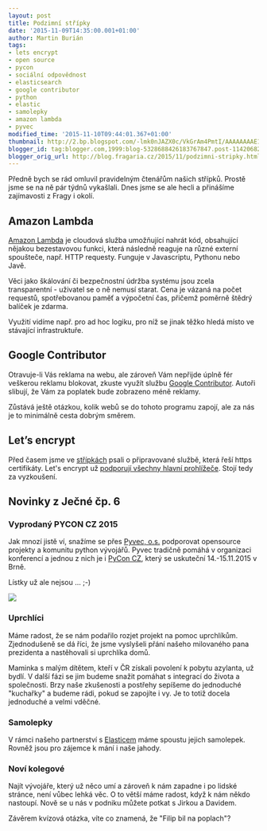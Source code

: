 ```yaml
---
layout: post
title: Podzimní střípky
date: '2015-11-09T14:35:00.001+01:00'
author: Martin Burián
tags:
- lets encrypt
- open source
- pycon
- sociální odpovědnost
- elasticsearch
- google contributor
- python
- elastic
- samolepky
- amazon lambda
- pyvec
modified_time: '2015-11-10T09:44:01.367+01:00'
thumbnail: http://2.bp.blogspot.com/-lmk0nJAZX0c/VkGrAm4PmtI/AAAAAAAAE1M/bu1YbDDpSqA/s72-c/pycon-cz-logo-fb-52d063c4.png
blogger_id: tag:blogger.com,1999:blog-5328688426183767847.post-1142068246988918085
blogger_orig_url: http://blog.fragaria.cz/2015/11/podzimni-stripky.html
---
```


Předně bych se rád omluvil pravidelným čtenářům našich střípků. Prostě
jsme se na ně pár týdnů vykašlali. Dnes jsme se ale hecli a přinášíme
zajímavosti z Fragy i okolí.

## Amazon Lambda

[Amazon Lambda](https://aws.amazon.com/lambda/details/) je cloudová
služba umožňující nahrát kód, obsahující nějakou bezestavovou funkci,
která následně reaguje na různé externí spoušteče, např. HTTP requesty.
Funguje v Javascriptu, Pythonu nebo Javě.

Věci jako škálování či bezpečnostní údržba systému jsou zcela
transparentní - uživatel se o ně nemusí starat. Cena je vázaná na počet
requestů, spotřebovanou paměť a výpočetní čas, přičemž poměrně štědrý
balíček je zdarma.

Využití vidíme např. pro ad hoc logiku, pro níž se jinak těžko hledá
místo ve stávající infrastruktuře.

## Google Contributor

Otravuje-li Vás reklama na webu, ale zároveň Vám nepřijde úplně fér
veškerou reklamu blokovat, zkuste využít službu [Google
Contributor](https://www.google.com/contributor/welcome/). Autoři
slibují, že Vám za poplatek bude zobrazeno méně reklamy.

Zůstává ještě otázkou, kolik webů se do tohoto programu zapojí, ale za
nás je to minimálně cesta dobrým směrem.

## Let’s encrypt

Před časem jsme ve
[střípkách](http://blog.fragaria.cz/2015/04/pondelni-stripky-z-2742014.html)
psali o připravované službě, která řeší https certifikáty. Let's encrypt
už [podporují všechny hlavní
prohlížeče](https://letsencrypt.org/2015/10/19/lets-encrypt-is-trusted.html).
Stojí tedy za vyzkoušení.

## Novinky z Ječné čp. 6

### Vyprodaný PYCON CZ 2015

Jak mnozí jistě ví, snažíme se přes [Pyvec, o.s.](http://pyvec.org/)
podporovat opensource projekty a komunitu python vývojářů. Pyvec
tradičně pomáhá v organizaci konferencí a jednou z nich je i [PyCon
CZ](https://cz.pycon.org/2015/), který se uskuteční 14.-15.11.2015 v
Brně.

Lístky už ale nejsou ...
;-)

[![](http://2.bp.blogspot.com/-lmk0nJAZX0c/VkGrAm4PmtI/AAAAAAAAE1M/bu1YbDDpSqA/s200/pycon-cz-logo-fb-52d063c4.png)](https://cz.pycon.org/2015/)

### Uprchlíci

Máme radost, že se nám podařilo rozjet projekt na pomoc uprchlíkům.
Zjednodušeně se dá říci, že jsme vyslyšeli přání našeho milovaného pana
prezidenta a nastěhovali si uprchlíka domů.

Maminka s malým dítětem, kteří v ČR získali povolení k pobytu azylanta,
už bydlí. V další fázi se jim budeme snažit pomáhat s integrací do
života a společnosti. Brzy naše zkušenosti a postřehy sepíšeme do
jednoduché "kuchařky" a budeme rádi, pokud se zapojíte i vy. Je to totiž
docela jednoduché a velmi vděčné.

### Samolepky

V rámci našeho partnerství s [Elasticem](https://www.elastic.co/) máme
spoustu jejich samolepek. Rovněž jsou pro zájemce k mání i naše
jahody.

[](https://www.elastic.co/)

### Noví kolegové

Najít vývojáře, který už něco umí a zároveň k nám zapadne i po lidské
stránce, není vůbec lehká věc. O to větší máme radost, když k nám někdo
nastoupí. Nově se u nás v podniku můžete potkat s Jirkou a Davidem.

Závěrem kvízová otázka, víte co znamená, že "Filip bil na poplach"?
